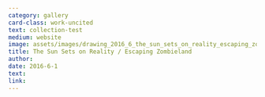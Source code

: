 ```yaml
---
category: gallery
card-class: work-uncited
text: collection-test
medium: website
image: assets/images/drawing_2016_6_the_sun_sets_on_reality_escaping_zombieland.png
title: The Sun Sets on Reality / Escaping Zombieland
author:
date: 2016-6-1
text:
link:
---
```

